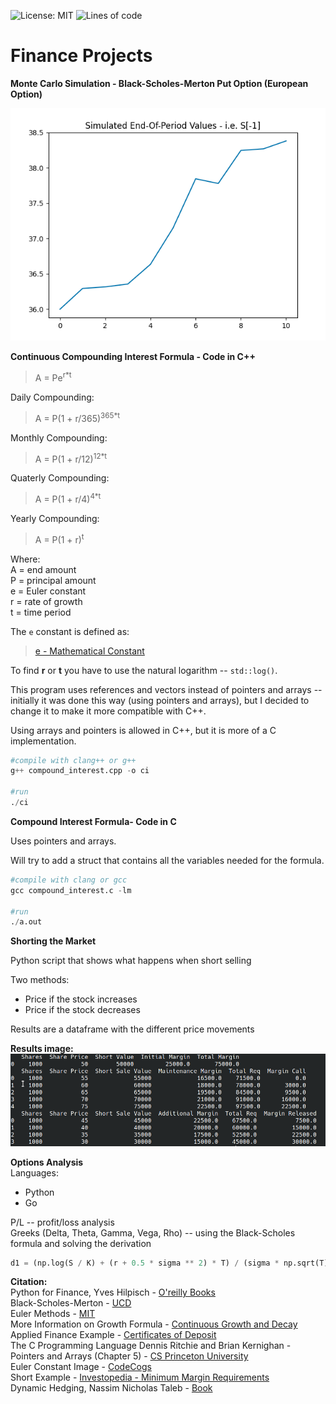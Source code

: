 ![License: MIT](https://img.shields.io/badge/License-MIT-blue.svg) ![Lines of code](https://img.shields.io/tokei/lines/github/arcelioeperez/Finance-Projects)  

# Finance Projects    

**Monte Carlo Simulation - Black-Scholes-Merton Put Option (European Option)**        

![image](MonteCarlo/monte_carlo_plot.png)  


**Continuous Compounding Interest Formula - Code in C++**    

> A = Pe<sup>r\*t</sup>    

Daily Compounding:    
> A = P(1 + r/365)<sup>365\*t</sup>  

Monthly Compounding:    
> A = P(1 + r/12)<sup>12\*t</sup>  

Quaterly Compounding:    
> A = P(1 + r/4)<sup>4\*t</sup>  

Yearly Compounding:  
> A = P(1 + r)<sup>t</sup>  

Where:       
A = end amount    
P = principal amount    
e = Euler constant   
r = rate of growth   
t = time period  

The `e` constant is defined as:  
> [e - Mathematical Constant](https://en.wikipedia.org/wiki/E_(mathematical_constant))  

To find **r** or **t** you have to use the natural logarithm -- `std::log()`.  

This program uses references and vectors instead of pointers and arrays --
initially it was done this way (using pointers and arrays), but I decided to change it to make it more
compatible with C++.  

Using arrays and pointers is allowed in C++, but it is more of
a C implementation.    

```python
#compile with clang++ or g++
g++ compound_interest.cpp -o ci

#run 
./ci 
```  

**Compound Interest Formula- Code in C**   

Uses pointers and arrays.  

Will try to add a struct that contains all the variables needed for the
formula.  

```python 
#compile with clang or gcc
gcc compound_interest.c -lm 

#run 
./a.out
``` 

**Shorting the Market**  

Python script that shows what happens when short selling  

Two methods:  
- Price if the stock increases  
- Price if the stock decreases  

Results are a dataframe with the different price movements  

**Results image:**     
![image](/Markets/short.png) 

**Options Analysis**   
Languages:  
- Python  
- Go  
  
P/L -- profit/loss analysis    
Greeks (Delta, Theta, Gamma, Vega, Rho) -- using the Black-Scholes formula and solving the derivation  
```python
d1 = (np.log(S / K) + (r + 0.5 * sigma ** 2) * T) / (sigma * np.sqrt(T))
```

**Citation:**   
Python for Finance, Yves Hilpisch - [O'reilly Books](https://learning.oreilly.com/library/view/python-for-finance/9781491945360/)  
Black-Scholes-Merton - [UCD](https://maths.ucd.ie/courses/mst3024/section4-3.pdf)  
Euler Methods - [MIT](https://web.mit.edu/10.001/Web/Course_Notes/Differential_Equations_Notes/node3.html)     
More Information on Growth Formula - [Continuous Growth and Decay](http://www.math.kent.edu/~mathweb/ebooks/10024/ch2_4.htm)  
Applied Finance Example - [Certificates of Deposit](http://www.terpconnect.umd.edu/~ykovache/Teaching/Math120S20/Lecture%205.2.pdf)  
The C Programming Language Dennis Ritchie and Brian Kernighan - Pointers and Arrays (Chapter 5) - [CS Princeton University](https://www.cs.princeton.edu/~bwk/cbook.html)  
Euler Constant Image - [CodeCogs](https://codecogs.com/latex/eqneditor.php)       
Short Example - [Investopedia - Minimum Margin Requirements](https://www.investopedia.com/ask/answers/05/shortmarginrequirements.asp)  
Dynamic Hedging, Nassim Nicholas Taleb - [Book](https://www.google.com/books/edition/Dynamic_Hedging/GcG_DwAAQBAJ?hl=en&gbpv=0)  
